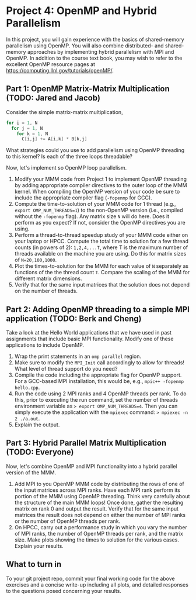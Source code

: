 # Project 4: OpenMP and Hybrid Parallelism 

In this project, you will gain experience with the basics of shared-memory parallelism using OpenMP. 
You will also combine distributed- and shared-memory approaches by implementing hybrid parallelism with MPI and OpenMP. 
In addition to the course text book, you may wish to refer to the excellent OpenMP resource pages at <https://computing.llnl.gov/tutorials/openMP/>.

## Part 1: OpenMP Matrix-Matrix Multiplication (TODO: Jared and Jacob)

Consider the simple matrix-matrix multiplication,

```C
for i = 1, N
  for j = 1, N
    for k = 1, N
      C[i,j] += A[i,k] * B[k,j]
```

What strategies could you use to add parallelism using OpenMP threading to this kernel? Is each of the three loops threadable?

Now, let's implement so OpenMP loop parallelism.

1. Modify your MMM code from Project 1 to implement OpenMP threading by adding appropriate compiler directives to the outer loop of the MMM kernel. When compiling the OpenMP version of your code be sure to include the appropriate compiler flag (`-fopenmp` for GCC).
2. Compute the time-to-solution of your MMM code for 1 thread (e.g., `export OMP_NUM_THREADS=1`) to the non-OpenMP version (i.e., compiled without the `-fopenmp` flag). Any matrix size `N` will do here. Does it perform as you expect? If not, consider the OpenMP directives you are using.
3. Perform a thread-to-thread speedup study of your MMM code either on your laptop or HPCC. Compute the total time to solution for a few thread counts (in powers of 2): `1,2,4,...T`, where T is the maximum number of threads available on the machine you are using. Do this for matrix sizes of `N=20,100,1000`.
4. Plot the times-to-solution for the MMM for each value of `N` separately as functions of the the thread count `T`. Compare the scaling of the MMM for different matrix dimensions.
5. Verify that for the same input matrices that the solution does not depend on the number of threads.

## Part 2: Adding OpenMP threading to a simple MPI application (TODO: Berk and Cheng)

Take a look at the Hello World applications that we have used in past assignments that include basic MPI functionality. Modify one of these applications to include OpenMP. 

1. Wrap the print statements in an `omp parallel` region.
2. Make sure to modify the `MPI_Init` call accordingly to allow for threads! What level of thread support do you need?
3. Compile the code including the appropriate flag for OpenMP support. For a GCC-based MPI installation, this would be, e.g., `mpic++ -fopenmp hello.cpp`.
4. Run the code using 2 MPI ranks and 4 OpenMP threads per rank. To do this, prior to executing the run command, set the number of threads environment variable as `> export OMP_NUM_THREADS=4`. Then you can simply execute the application with the `mpiexec` command: `> mpiexec -n 2 ./a.out`.
5. Explain the output.

## Part 3: Hybrid Parallel Matrix Multiplication (TODO: Everyone)

Now, let's combine OpenMP and MPI functionality into a hybrid parallel version of the MMM. 

1. Add MPI to  you OpenMP MMM code by distributing the rows of one of the input matrices across MPI ranks. Have each MPI rank perform its portion of the MMM using OpenMP threading. Think very carefully about the structure of the main MMM loops! Once done, gather the resulting matrix on rank 0 and output the result. Verify that for the same input matrices the result does not depend on either the number of MPI ranks or the number of OpenMP threads per rank. 
2. On HPCC, carry out a performance study in which you vary the number of MPI ranks, the number of OpenMP threads per rank, and the matrix size. Make plots showing the times to solution for the various cases. Explain your results.

## What to turn in

To your git project repo, commit your final working code for the above exercises and a concise write-up including all plots, and detailed responses to the questions posed concerning your results. 
